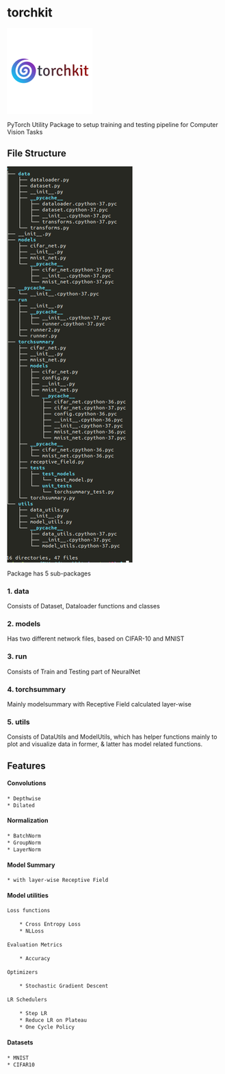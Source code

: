 # torchkit

![](https://github.com/Gilf641/EVA-6/blob/master/torchkit/torchkit.png)

PyTorch Utility Package to setup training and testing pipeline for Computer Vision Tasks

## File Structure

![](https://github.com/Gilf641/EVA-6/blob/master/torchkit/treestructure.png)

Package has 5 sub-packages

### 1. data
Consists of Dataset, Dataloader functions and classes

### 2. models 
Has two different network files, based on CIFAR-10 and MNIST

### 3. run
Consists of Train and Testing part of NeuralNet

### 4. torchsummary
Mainly modelsummary with Receptive Field calculated layer-wise

### 5. utils
Consists of DataUtils and ModelUtils, which has helper functions mainly to plot and visualize data in former, & latter has model related functions.


## Features

#### Convolutions
    * Depthwise
    * Dilated 

#### Normalization
    * BatchNorm
    * GroupNorm
    * LayerNorm


#### Model Summary

    * with layer-wise Receptive Field

#### Model utilities

    Loss functions

        * Cross Entropy Loss
        * NLLoss

    Evaluation Metrics

        * Accuracy

    Optimizers

        * Stochastic Gradient Descent

    LR Schedulers

        * Step LR
        * Reduce LR on Plateau
        * One Cycle Policy



    


#### Datasets

    * MNIST
    * CIFAR10
  


